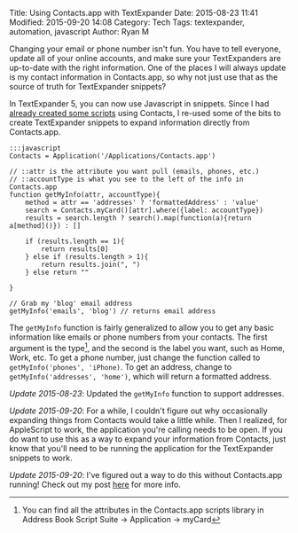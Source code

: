Title: Using Contacts.app with TextExpander
Date: 2015-08-23 11:41
Modified: 2015-09-20 14:08
Category: Tech
Tags: textexpander, automation, javascript
Author: Ryan M

Changing your email or phone number isn't fun. You have to tell everyone, update all of your online accounts, and make sure your TextExpanders are up-to-date with the right information. One of the places I will always update is my contact information in Contacts.app, so why not just use that as the source of truth for TextExpander snippets?
<!-- PELICAN_END_SUMMARY --> 

In TextExpander 5, you can now use Javascript in snippets. Since I had [already created some scripts][Backup Contacts] using Contacts, I re-used some of the bits to create TextExpander snippets to expand information directly from Contacts.app.

	:::javascript
    Contacts = Application('/Applications/Contacts.app')

	// ::attr is the attribute you want pull (emails, phones, etc.)
	// ::accountType is what you see to the left of the info in Contacts.app
    function getMyInfo(attr, accountType){
        method = attr == 'addresses' ? 'formattedAddress' : 'value'
        search = Contacts.myCard()[attr].where({label: accountType})
        results = search.length ? search().map(function(a){return a[method]()}) : []

        if (results.length == 1){
            return results[0]
        } else if (results.length > 1){
            return results.join(", ")
        } else return ""
        
    }

    // Grab my 'blog' email address 
    getMyInfo('emails', 'blog') // returns email address

The `getMyInfo` function is fairly generalized to allow you to get any basic information like emails or phone numbers from your contacts. The first argument is the type[^1], and the second is the label you want, such as Home, Work, etc. To get a phone number, just change the function called to `getMyInfo('phones', 'iPhone)`. To get an address, change to `getMyInfo('addresses', 'home')`, which will return a formatted address.

*Update 2015-08-23*: Updated the `getMyInfo` function to support addresses.  

*Update 2015-09-20*: For a while, I couldn't figure out why occasionally expanding things from Contacts would take a little while. Then I realized, for AppleScript to work, the application you're calling needs to be open. If you do want to use this as a way to expand your information from Contacts, just know that you'll need to be running the application for the TextExpander snippets to work.

*Update 2015-09-20*: I've figured out a way to do this without Contacts.app running! Check out my post [here]({filename}2015-10-24-Using_Contacts_TextExpander_v2.md) for more info.


[Backup Contacts]: {filename}2014-12-14_backup-your-contacts-v2.md
[^1]: You can find all the attributes in the Contacts.app scripts library in Address Book Script Suite → Application → myCard

